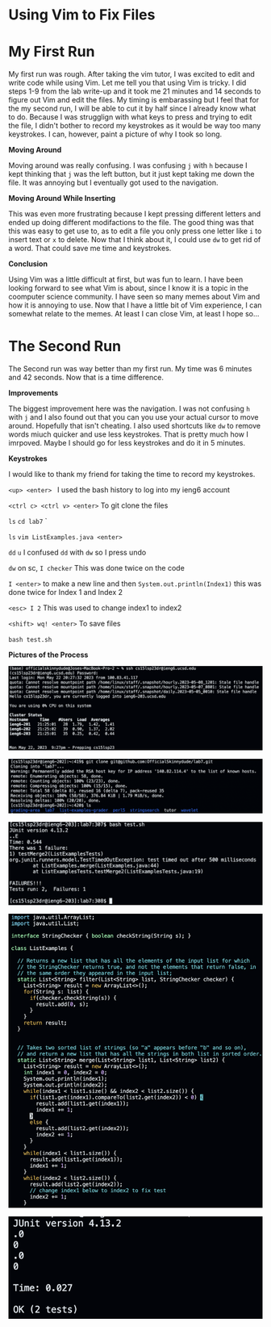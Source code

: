 # Using Vim to Fix Files
# My First Run
My first run was rough. After taking the vim tutor, I was excited to edit and write code while using Vim. Let me tell you that using Vim is tricky. I did steps 1-9 from the lab write-up and it took me 21 minutes and 14 seconds to figure out Vim and edit the files. My timing is embarassing but I feel that for the my second run, I will be able to cut it by half since I already know what to do. Because I was strugglign with what keys to press and trying to edit the file, I didn't bother to record my keystrokes as it would be way too many keystrokes. I can, however, paint a picture of why I took so long. 

**Moving Around**

Moving around was really confusing. I was confusing `j` with `h` because I kept thinking that `j` was the left button, but it just kept taking me down the file. It was annoying but I eventually got used to the navigation.

**Moving Around While Inserting**

This was even more frustrating because I kept pressing different letters and ended up doing different modifactions to the file. The good thing was that this was easy to get use to, as to edit a file you only press one letter like `i` to insert text or `x` to delete. Now that I think about it, I could use `dw` to get rid of a word. That could save me time and keystrokes. 

**Conclusion**

Using Vim was a little difficult at first, but was fun to learn. I have been looking forward to see what Vim is about, since I know it is a topic in the coomputer science community. I have seen so many memes about Vim and how it is annoying to use. Now that I have a little bit of Vim experience, I can somewhat relate to the memes. At least I can close Vim, at least I hope so...

# The Second Run
The Second run was way better than my first run. My time was 6 minutes and 42 seconds. Now that is a time difference. 

**Improvements**

The biggest improvement here was the navigation. I was not confusing `h` with `j` and I also found out that you can you use your actual cursor to move around. Hopefully that isn't cheating. I also used shortcuts like `dw` to remove words miuch quicker and use less keystrokes. That is pretty much how I imrpoved. Maybe I should go for less keystrokes and do it in 5 minutes.

**Keystrokes**

I would like to thank my friend for taking the time to record my keystrokes. 

`<up> <enter> `  I used the bash history to log into my ieng6 account

`<ctrl c> <ctrl v> <enter>` To git clone the files

`ls` `cd lab7` <enter>`

`ls` `vim ListExamples.java <enter>`

`dd` `u` I confused `dd` with `dw` so I press undo
  
`dw` on sc, `I checker` This was done twice on the code

`I <enter>` to make a new line and then `System.out.println(Index1)` this was done twice for Index 1 and Index 2
  
`<esc> I 2` This was used to change index1 to index2
  
`<shift> wq! <enter>` To save files
 
`bash test.sh`

**Pictures of the Process**
  
![Image](Login.png)
  
![Image](GitCloned.png)
  
![Image](TestsFailing.png)
  
![Image](EditedFile.png)

![Image](TestsPassing.png)
  
  

  
 


